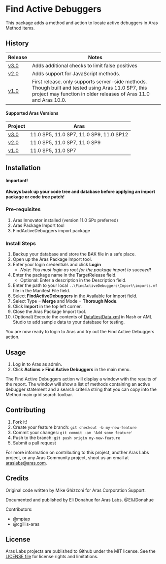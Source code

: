 # Find Active Debuggers

This package adds a method and action to locate active debuggers in Aras Method items.

## History

Release | Notes
--------|--------
[v3.0](https://github.com/ArasLabs/find-active-debuggers/releases/tag/v3.0) | Adds additional checks to limit false positives
[v2.0](https://github.com/ArasLabs/find-active-debuggers/releases/tag/v2.0) | Adds support for JavaScript methods.
[v1.0](https://github.com/ArasLabs/find-active-debuggers/releases/tag/v1.0) | First release. only supports server-side methods. Though built and tested using Aras 11.0 SP7, this project may function in older releases of Aras 11.0 and Aras 10.0.

#### Supported Aras Versions

Project | Aras
--------|------
[v3.0](https://github.com/ArasLabs/find-active-debuggers/releases/tag/v3.0) | 11.0 SP5, 11.0 SP7, 11.0 SP9, 11.0 SP12
[v2.0](https://github.com/ArasLabs/find-active-debuggers/releases/tag/v2.0) | 11.0 SP5, 11.0 SP7, 11.0 SP9
[v1.0](https://github.com/ArasLabs/find-active-debuggers/releases/tag/v1.0) | 11.0 SP5, 11.0 SP7

## Installation

#### Important!
**Always back up your code tree and database before applying an import package or code tree patch!**

### Pre-requisites

1. Aras Innovator installed (version 11.0 SPx preferred)
2. Aras Package Import tool
3. FindActiveDebuggers import package

### Install Steps

1. Backup your database and store the BAK file in a safe place.
2. Open up the Aras Package Import tool.
3. Enter your login credentials and click **Login**
    * _Note: You must login as root for the package import to succeed!_
4. Enter the package name in the TargetRelease field.
    * Optional: Enter a description in the Description field.
5. Enter the path to your local `..\FindActiveDebuggers\Import\imports.mf` file in the Manifest File field.
6. Select **FindActiveDebuggers** in the Available for Import field.
7. Select Type = **Merge** and Mode = **Thorough Mode**.
8. Click **Import** in the top left corner.
9. Close the Aras Package Import tool.
10. (Optional) Execute the contents of [Data\testData.xml](./Data/testData.xml) in Nash or AML Studio to add sample data to your database for testing.

You are now ready to login to Aras and try out the Find Active Debuggers action.

## Usage

1. Log in to Aras as admin.
2. Click **Actions > Find Active Debuggers** in the main menu.

The Find Active Debuggers action will display a window with the results of the report. The window will show a list of methods containing an active debugger statement and a search criteria string that you can copy into the Method main grid search toolbar.

## Contributing

1. Fork it!
2. Create your feature branch: `git checkout -b my-new-feature`
3. Commit your changes: `git commit -am 'Add some feature'`
4. Push to the branch: `git push origin my-new-feature`
5. Submit a pull request

For more information on contributing to this project, another Aras Labs project, or any Aras Community project, shoot us an email at araslabs@aras.com.

## Credits

Original code written by Mike Ghizzoni for Aras Corporation Support.

Documented and published by Eli Donahue for Aras Labs. @EliJDonahue

Contributors:
* @mptap
* @cgillis-aras

## License

Aras Labs projects are published to Github under the MIT license. See the [LICENSE file](./LICENSE.md) for license rights and limitations.
